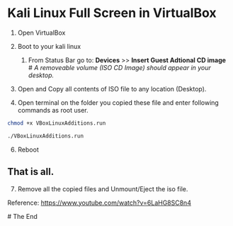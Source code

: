 # Kali Linux Full Screen in VirtualBox

1. Open VirtualBox
2. Boot to your kali linux
    1. From Status Bar go to: **Devices** >> **Insert Guest Adtional CD image**
    <br>\# *A removeable volume (ISO CD Image) should appear in your desktop.*

3. Open and Copy all contents of ISO file to any location (Desktop).
4. Open terminal on the folder you copied these file and enter following commands as root user.
```sh
chmod +x VBoxLinuxAdditions.run

./VBoxLinuxAdditions.run
```
6. Reboot

## That is all.

7. Remove all the copied files and Unmount/Eject the iso file.

Reference: https://www.youtube.com/watch?v=6LaHG8SC8n4

\# The End
